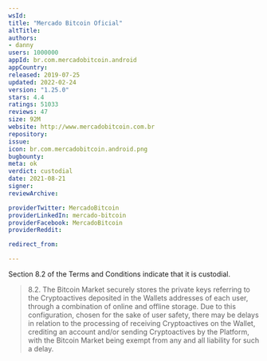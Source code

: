 ```yaml
---
wsId: 
title: "Mercado Bitcoin Oficial"
altTitle: 
authors:
- danny
users: 1000000
appId: br.com.mercadobitcoin.android
appCountry: 
released: 2019-07-25
updated: 2022-02-24
version: "1.25.0"
stars: 4.4
ratings: 51033
reviews: 47
size: 92M
website: http://www.mercadobitcoin.com.br
repository: 
issue: 
icon: br.com.mercadobitcoin.android.png
bugbounty: 
meta: ok
verdict: custodial
date: 2021-08-21
signer: 
reviewArchive:

providerTwitter: MercadoBitcoin
providerLinkedIn: mercado-bitcoin
providerFacebook: MercadoBitcoin
providerReddit: 

redirect_from:

---
```


Section 8.2 of the Terms and Conditions indicate that it is custodial.

> 8.2. The Bitcoin Market securely stores the private keys referring to the Cryptoactives deposited in the Wallets addresses of each user, through a combination of online and offline storage. Due to this configuration, chosen for the sake of user safety, there may be delays in relation to the processing of receiving Cryptoactives on the Wallet, crediting an account and/or sending Cryptoactives by the Platform, with the Bitcoin Market being exempt from any and all liability for such a delay.
